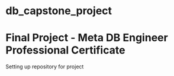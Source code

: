 # db_capstone_project
# Final Project - Meta DB Engineer Professional Certificate 
Setting up repository for project
